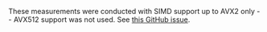 These measurements were conducted with SIMD support up to AVX2 only -- AVX512 support was not used.
See [this GitHub issue](https://github.com/FFTW/fftw3/issues/143).
